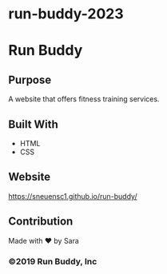 # run-buddy-2023

# Run Buddy

## Purpose
A website that offers fitness training services.

## Built With
* HTML
* CSS

## Website
https://sneuensc1.github.io/run-buddy/

## Contribution
Made with ❤️ by Sara

### ©️2019 Run Buddy, Inc